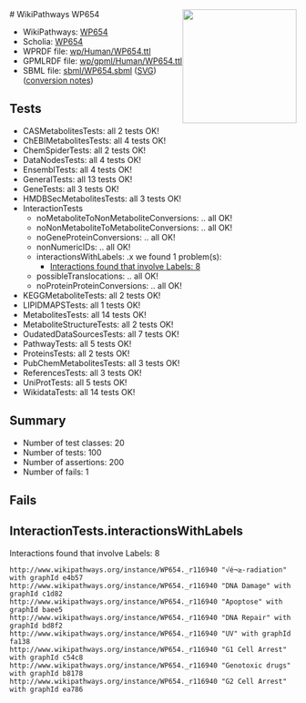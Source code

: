 <img style="float: right; width: 200px" src="../logo.png" />
# WikiPathways WP654

* WikiPathways: [WP654](https://identifiers.org/wikipathways:WP654)
* Scholia: [WP654](https://scholia.toolforge.org/wikipathways/WP654)
* WPRDF file: [wp/Human/WP654.ttl](../wp/Human/WP654.ttl)
* GPMLRDF file: [wp/gpml/Human/WP654.ttl](../wp/gpml/Human/WP654.ttl)
* SBML file: [sbml/WP654.sbml](../sbml/WP654.sbml) ([SVG](../sbml/WP654.svg)) ([conversion notes](../sbml/WP654.txt))

## Tests
* CASMetabolitesTests: all 2 tests OK!
* ChEBIMetabolitesTests: all 4 tests OK!
* ChemSpiderTests: all 2 tests OK!
* DataNodesTests: all 4 tests OK!
* EnsemblTests: all 4 tests OK!
* GeneralTests: all 13 tests OK!
* GeneTests: all 3 tests OK!
* HMDBSecMetabolitesTests: all 3 tests OK!
* InteractionTests
    * noMetaboliteToNonMetaboliteConversions: .. all OK!
    * noNonMetaboliteToMetaboliteConversions: .. all OK!
    * noGeneProteinConversions: .. all OK!
    * nonNumericIDs: .. all OK!
    * interactionsWithLabels: .x we found 1 problem(s):
        * [Interactions found that involve Labels: 8](#630d267f)
    * possibleTranslocations: .. all OK!
    * noProteinProteinConversions: .. all OK!
* KEGGMetaboliteTests: all 2 tests OK!
* LIPIDMAPSTests: all 1 tests OK!
* MetabolitesTests: all 14 tests OK!
* MetaboliteStructureTests: all 2 tests OK!
* OudatedDataSourcesTests: all 7 tests OK!
* PathwayTests: all 5 tests OK!
* ProteinsTests: all 2 tests OK!
* PubChemMetabolitesTests: all 3 tests OK!
* ReferencesTests: all 3 tests OK!
* UniProtTests: all 5 tests OK!
* WikidataTests: all 14 tests OK!


## Summary

* Number of test classes: 20
* Number of tests: 100
* Number of assertions: 200
* Number of fails: 1

## Fails

<a name="630d267f" />

## InteractionTests.interactionsWithLabels

Interactions found that involve Labels: 8
```
http://www.wikipathways.org/instance/WP654._r116940 "√é¬≥-radiation" with graphId e4b57
http://www.wikipathways.org/instance/WP654._r116940 "DNA Damage" with graphId c1d82
http://www.wikipathways.org/instance/WP654._r116940 "Apoptose" with graphId baee5
http://www.wikipathways.org/instance/WP654._r116940 "DNA Repair" with graphId bd8f2
http://www.wikipathways.org/instance/WP654._r116940 "UV" with graphId fa138
http://www.wikipathways.org/instance/WP654._r116940 "G1 Cell Arrest" with graphId c54c8
http://www.wikipathways.org/instance/WP654._r116940 "Genotoxic drugs" with graphId b8178
http://www.wikipathways.org/instance/WP654._r116940 "G2 Cell Arrest" with graphId ea786
```

